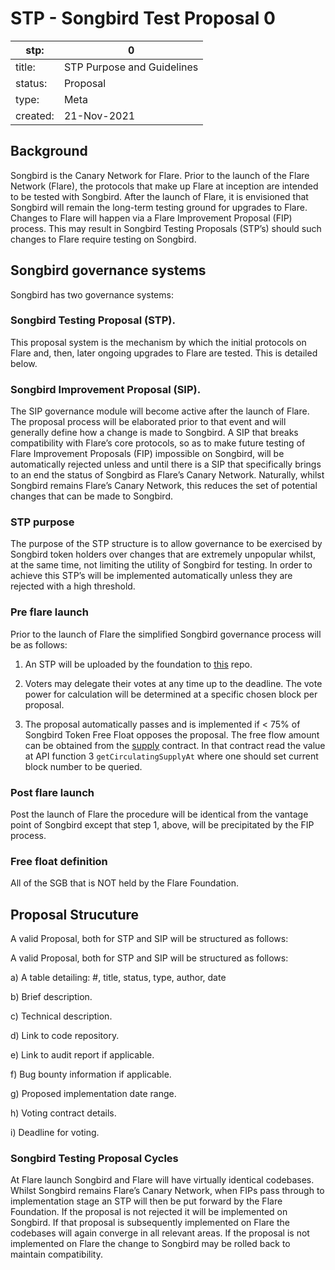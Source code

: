 # STP - Songbird Test Proposal 0

stp: | 0  
--- | ---
title: | STP Purpose and Guidelines
status: | Proposal
type: | Meta
created: | 21-Nov-2021

## Background
Songbird is the Canary Network for Flare. Prior to the launch of the Flare Network (Flare), the protocols that make up Flare at inception are intended to be tested with Songbird. After the launch of Flare, it is envisioned that Songbird will remain the long-term testing ground for upgrades to Flare. Changes to Flare will happen via a Flare Improvement Proposal (FIP) process. This may result in Songbird Testing Proposals (STP’s) should such changes to Flare require testing on Songbird.
## Songbird governance systems
Songbird has two governance systems:
### Songbird Testing Proposal (STP).
This proposal system is the mechanism by which the initial protocols on Flare and, then, later ongoing upgrades to Flare are tested. This is detailed below. 
### Songbird Improvement Proposal (SIP).
The SIP governance module will become active after the launch of Flare. The proposal process will be elaborated prior to that event and will generally define how a change is made to Songbird. A SIP that breaks compatibility with Flare’s core protocols, so as to make future testing of Flare Improvement Proposals (FIP) impossible on Songbird, will be automatically rejected unless and until there is a SIP that specifically brings to an end the status of Songbird as Flare’s Canary Network. Naturally, whilst Songbird remains Flare’s Canary Network, this reduces the set of potential changes that can be made to Songbird.
### STP purpose

The purpose of the STP structure is to allow governance to be exercised by Songbird token holders over changes that are extremely unpopular whilst, at the same time, not limiting the utility of Songbird for testing. In order to achieve this STP’s will be implemented automatically unless they are rejected with a high threshold. 

### Pre flare launch
Prior to the launch of Flare the simplified Songbird governance process will be as follows: 

1) An STP will be uploaded by the foundation to [this](https://github.com/flare-foundation/STPs) repo. 

2) Voters may delegate their votes at any time up to the deadline. The vote power for calculation will be determined at a specific chosen block per proposal.

3) The proposal automatically passes and is implemented if < 75% of Songbird Token Free Float opposes the proposal. The free flow amount can be obtained from the [supply](https://songbird-explorer.flare.network/address/0x5059bA6272Fa598efAaCC9b6FCeFef7366980aD7/read-contract) contract. In that contract read the value at API function 3 `getCirculatingSupplyAt` where one should set current block number to be queried.

### Post flare launch
Post the launch of Flare the procedure will be identical from the vantage point of Songbird except that step 1, above, will be precipitated by the FIP process. 
### Free float definition 
All of the SGB that is NOT held by the Flare Foundation.

## Proposal Strucuture

A valid Proposal, both for STP and SIP will be structured as follows: 

A valid Proposal, both for STP and SIP will be structured as follows:

a) A table detailing: #, title, status, type, author, date

b) Brief description.

c) Technical description.

d) Link to code repository.

e) Link to audit report if applicable.

f) Bug bounty information if applicable.

g) Proposed implementation date range.

h) Voting contract details.

i) Deadline for voting.
### Songbird Testing Proposal Cycles

At Flare launch Songbird and Flare will have virtually identical codebases. Whilst Songbird remains Flare’s Canary Network, when FIPs pass through to implementation stage an STP will then be put forward by the Flare Foundation. If the proposal is not rejected it will be implemented on Songbird. If that proposal is subsequently implemented on Flare the codebases will again converge in all relevant areas. If the proposal is not implemented on Flare the change to Songbird may be rolled back to maintain compatibility.
